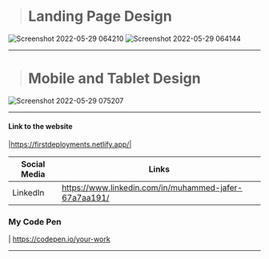 ># Landing Page Design
![Screenshot 2022-05-29 064210](https://user-images.githubusercontent.com/56185049/170852781-f9d0ac1d-7bf4-4e34-8d50-f888198b755d.png)
![Screenshot 2022-05-29 064144](https://user-images.githubusercontent.com/56185049/170852787-288238fa-36f2-4296-99b6-f91cfc8a035d.png)
______________________________
># Mobile and Tablet Design
![Screenshot 2022-05-29 075207](https://user-images.githubusercontent.com/56185049/170852798-88d080ee-8a5a-416e-a1e4-7e21990ee4d7.png)
_____________________________
#### Link to the website
|https://firstdeployments.netlify.app/|

| Social Media | Links                             
| ------------ | --------------------------------- 
| LinkedIn     | https://www.linkedin.com/in/muhammed-jafer-67a7aa191/

### My Code Pen
| https://codepen.io/your-work

_________________________________
